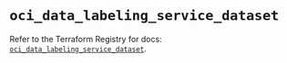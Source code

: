 # `oci_data_labeling_service_dataset`

Refer to the Terraform Registry for docs: [`oci_data_labeling_service_dataset`](https://registry.terraform.io/providers/oracle/oci/7.19.0/docs/resources/data_labeling_service_dataset).
